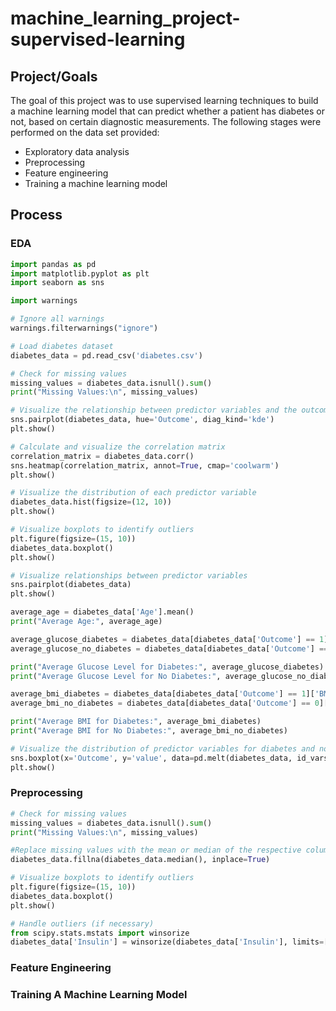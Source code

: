 # machine_learning_project-supervised-learning

## Project/Goals
The goal of this project was to use supervised learning techniques to build a machine learning model that can predict whether a patient has diabetes or not, based on certain diagnostic measurements. The following stages were performed on the data set provided:
- Exploratory data analysis
- Preprocessing
- Feature engineering
- Training a machine learning model


## Process
### EDA

``` python
import pandas as pd
import matplotlib.pyplot as plt
import seaborn as sns

import warnings

# Ignore all warnings
warnings.filterwarnings("ignore")

# Load diabetes dataset
diabetes_data = pd.read_csv('diabetes.csv')

# Check for missing values
missing_values = diabetes_data.isnull().sum()
print("Missing Values:\n", missing_values)

# Visualize the relationship between predictor variables and the outcome variable
sns.pairplot(diabetes_data, hue='Outcome', diag_kind='kde')
plt.show()

# Calculate and visualize the correlation matrix
correlation_matrix = diabetes_data.corr()
sns.heatmap(correlation_matrix, annot=True, cmap='coolwarm')
plt.show()

# Visualize the distribution of each predictor variable
diabetes_data.hist(figsize=(12, 10))
plt.show()

# Visualize boxplots to identify outliers
plt.figure(figsize=(15, 10))
diabetes_data.boxplot()
plt.show()

# Visualize relationships between predictor variables
sns.pairplot(diabetes_data)
plt.show()

average_age = diabetes_data['Age'].mean()
print("Average Age:", average_age)

average_glucose_diabetes = diabetes_data[diabetes_data['Outcome'] == 1]['Glucose'].mean()
average_glucose_no_diabetes = diabetes_data[diabetes_data['Outcome'] == 0]['Glucose'].mean()

print("Average Glucose Level for Diabetes:", average_glucose_diabetes)
print("Average Glucose Level for No Diabetes:", average_glucose_no_diabetes)

average_bmi_diabetes = diabetes_data[diabetes_data['Outcome'] == 1]['BMI'].mean()
average_bmi_no_diabetes = diabetes_data[diabetes_data['Outcome'] == 0]['BMI'].mean()

print("Average BMI for Diabetes:", average_bmi_diabetes)
print("Average BMI for No Diabetes:", average_bmi_no_diabetes)

# Visualize the distribution of predictor variables for diabetes and no diabetes
sns.boxplot(x='Outcome', y='value', data=pd.melt(diabetes_data, id_vars=['Outcome']))
plt.show()
```

### Preprocessing

``` python
# Check for missing values
missing_values = diabetes_data.isnull().sum()
print("Missing Values:\n", missing_values)

#Replace missing values with the mean or median of the respective columns:
diabetes_data.fillna(diabetes_data.median(), inplace=True)

# Visualize boxplots to identify outliers
plt.figure(figsize=(15, 10))
diabetes_data.boxplot()
plt.show()

# Handle outliers (if necessary)
from scipy.stats.mstats import winsorize
diabetes_data['Insulin'] = winsorize(diabetes_data['Insulin'], limits=[0.05, 0.05])
```


### Feature Engineering

### Training A Machine Learning Model



